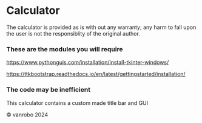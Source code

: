 # Calculator

The calculator is provided as is with out any warranty; any harm to fall upon the user is not the responsiblity of the original author. 

### These are the modules you will require

https://www.pythonguis.com/installation/install-tkinter-windows/

https://ttkbootstrap.readthedocs.io/en/latest/gettingstarted/installation/

### The code may be inefficient

This calculator contains a custom made title bar and GUI

© vanrobo 2024
